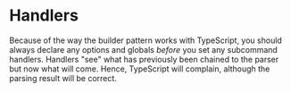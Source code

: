 # Handlers

Because of the way the builder pattern works with TypeScript, you should always declare any options and globals _before_ you set any subcommand handlers. Handlers "see" what has previously been chained to the parser but now what will come. Hence, TypeScript will complain, although the parsing result will be correct.
